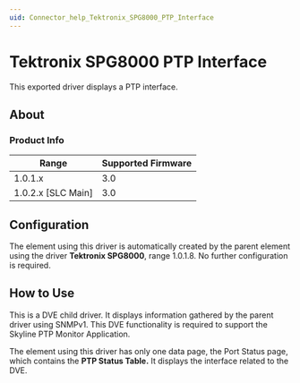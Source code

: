 ```yaml
---
uid: Connector_help_Tektronix_SPG8000_PTP_Interface
---
```


# Tektronix SPG8000 PTP Interface

This exported driver displays a PTP interface.

## About

### Product Info

| **Range**            | **Supported Firmware** |
|----------------------|------------------------|
| 1.0.1.x              | 3.0                    |
| 1.0.2.x \[SLC Main\] | 3.0                    |

## Configuration

The element using this driver is automatically created by the parent element using the driver **Tektronix SPG8000**, range 1.0.1.8. No further configuration is required.

## How to Use

This is a DVE child driver. It displays information gathered by the parent driver using SNMPv1. This DVE functionality is required to support the Skyline PTP Monitor Application.

The element using this driver has only one data page, the Port Status page, which contains the **PTP Status Table.** It displays the interface related to the DVE.
